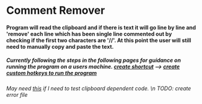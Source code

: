# Comment Remover

#### Program will read the clipboard and if there is text it will go line by line and 'remove' each line which has been single line commented out by checking if the first two characters are '//'. At this point the user will still need to manually copy and paste the text.

##### Currently following the steps in the following pages for guidance on running the program on a users machine. [create shortcut](https://www.digitalcitizen.life/how-create-shortcuts/) --> [create custom hotkeys to run the program](https://www.digitalcitizen.life/start-windows-apps-keyboard-shortcut/)

###### May need [this](https://stackoverflow.com/questions/50155078/how-to-unit-test-this-method-uses-clipboard-and-file-system) if I need to test clipboard dependent code. \n TODO: create error file
